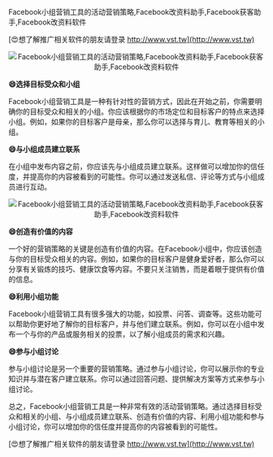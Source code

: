 Facebook小组营销工具的活动营销策略,Facebook改资料助手,Facebook获客助手,Facebook改资料软件

[😍想了解推广相关软件的朋友请登录 http://www.vst.tw](http://www.vst.tw)

 <center><img src="https://vst.tw/MP4/tuiguang/png/3.png" alt="Facebook小组营销工具的活动营销策略,Facebook改资料助手,Facebook获客助手,Facebook改资料软件"></center>

**😄选择目标受众和小组**

Facebook小组营销工具是一种有针对性的营销方式，因此在开始之前，你需要明确你的目标受众和相关的小组。你应该根据你的市场定位和目标客户的特点来选择小组。例如，如果你的目标客户是母亲，那么你可以选择与育儿、教育等相关的小组。

**😄与小组成员建立联系**

在小组中发布内容之前，你应该先与小组成员建立联系。这样做可以增加你的信任度，并提高你的内容被看到的可能性。你可以通过发送私信、评论等方式与小组成员进行互动。

 <center><img src="https://vst.tw/MP4/tuiguang/png/1.png" alt="Facebook小组营销工具的活动营销策略,Facebook改资料助手,Facebook获客助手,Facebook改资料软件"></center>

**😄创造有价值的内容**

一个好的营销策略的关键是创造有价值的内容。在Facebook小组中，你应该创造与你的目标受众相关的内容。例如，如果你的目标客户是健身爱好者，那么你可以分享有关锻炼的技巧、健康饮食等内容。不要只关注销售，而是着眼于提供有价值的信息。

**😄利用小组功能**

Facebook小组营销工具有很多强大的功能，如投票、问答、调查等。这些功能可以帮助你更好地了解你的目标客户，并与他们建立联系。例如，你可以在小组中发布一个与你的产品或服务相关的投票，以了解小组成员的需求和兴趣。

**😄参与小组讨论**

参与小组讨论是另一个重要的营销策略。通过参与小组讨论，你可以展示你的专业知识并与潜在客户建立联系。你可以通过回答问题、提供解决方案等方式来参与小组讨论。

总之，Facebook小组营销工具是一种非常有效的活动营销策略。通过选择目标受众和相关的小组、与小组成员建立联系、创造有价值的内容、利用小组功能和参与小组讨论，你可以增加你的信任度并提高你的内容被看到的可能性。

[😍想了解推广相关软件的朋友请登录 http://www.vst.tw](http://www.vst.tw)



